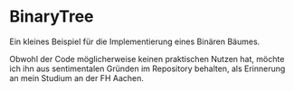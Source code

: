 # BinaryTree

Ein kleines Beispiel für die Implementierung eines Binären Bäumes. 

Obwohl der Code möglicherweise keinen praktischen Nutzen hat, möchte ich ihn aus sentimentalen Gründen im Repository behalten, als Erinnerung an mein  Studium an der FH Aachen.
